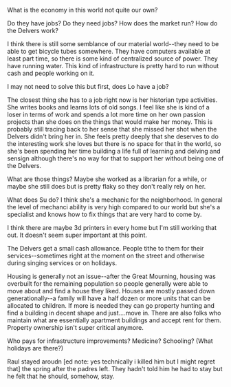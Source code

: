 What is the economy in this world not quite our own? 

Do they have jobs? Do they need jobs? How does the market run? How do the Delvers work? 

I think there is still some semblance of our material world--they need to be able to get bicycle tubes somewhere.  They have computers available at least part time, so there is some kind of centralized source of power.  They have running water. This kind of infrastructure is pretty hard to run without cash and people working on it. 

I may not need to solve this but first, does Lo have a job? 

The closest thing she has to a job right now is her historian type activities.  She writes books and learns lots of old songs.  I feel like she is kind of a loser in terms of work and spends a lot more time on her own passion projects than she does on the things that would make her money.  This is probably still tracing back to her sense that she missed her shot when the Delvers didn't bring her in. She feels pretty deeply that she deserves to do the interesting work she loves but there is no space for that in the world, so she's been spending her time building a life full of learning and delving and sensign although there's no way for that to support her without being one of the Delvers. 

What are those things?  Maybe she worked as a librarian for a while, or maybe she still does but is pretty flaky so they don't really rely on her.  

What does Su do? I think she's a mechanic for the neighborhood. In general the level of mechanci ability is very high compared to our world but she's a specialist and knows how to fix things that are very hard to come by. 

I think there are maybe 3d printers in every home but I'm still working that out. It doesn't seem super important at this point. 

The Delvers get a small cash allowance.  People tithe to them for their services--sometimes right at the moment on the street and otherwise during singing services or on holidays.

Housing is generally not an issue--after the Great Mourning, housing was overbuilt for the remaining population so people generally were able to move about and find a house they liked. Houses are mostly passed down generationally--a family will have a half dozen or more units that can be allocated to children.  If more is needed they can go property hunting and find a building in decent shape and just....move in.  There are also folks who maintain what are essentially apartment buildings and accept rent for them. Property ownership isn't super critical anymore. 

Who pays for infrastructure improvements? Medicine? Schooling? 
(What holidays are there?)

Raul stayed aroudn [ed note: yes technically i killed him but I might regret that] the spring after the padres left. They hadn't told him he had to stay but he felt that he should, somehow, stay. 

